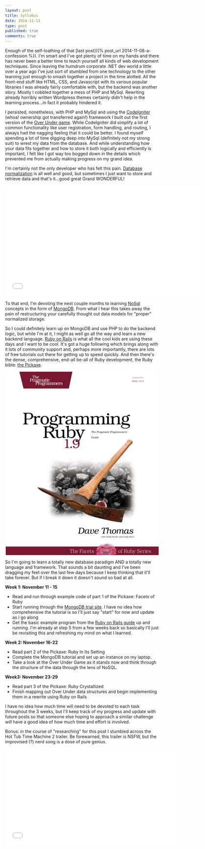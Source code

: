 ```yaml
---
layout: post
title: Syllabus
date: 2014-11-11
type: post
published: true
comments: true
---
```


Enough of the self-loathing of that [last post]({% post_url 2014-11-08-a-confession %}). I'm smart and I've got plenty of time on my hands and there has never been a better time to teach yourself all kinds of web development techniques. Since leaving the humdrum corporate .NET dev world a little over a year ago I've just sort of stumbled from one technology to the other learning just enough to smash together a project in the time alotted. All the front-end stuff like HTML, CSS, and Javascript with its various popular libraries I was already fairly comfortable with, but the backend was another story. Mostly I cobbled together a mess of PHP and MySql. Rewriting already horribly written Wordpress themes certainly didn't help in the learning process...in fact it probably hindered it.

I persisted, nonetheless, with PHP and MySql and using the [CodeIgniter](https://ellislab.com/codeigniter) (whoa! ownership got transferred again!) framework I built out the first version of the [Over Under game](http://overundergame.com). While CodeIgniter did simplify a lot of common functionality like user registration, form handling, and routing, I always had the nagging feeling that it could be better. I found myself spending a lot of time digging deep into MySql (definitely not my strong suit) to wrest my data from the database. And while understanding how your data fits together and how to store it both logically and efficiently is important, I felt like I got way too bogged down in the details which prevented me from actually making progress on my grand idea.

I'm certainly not the only developer who has felt this pain. [Database normalization](http://en.wikipedia.org/wiki/Database_normalization) is all well and good, but sometimes I just want to store and retrieve data and that's it...good great Grand WONDERFUL!

<div class='vidContainer'>
	<iframe width="640" height="360" src="//www.youtube.com/embed/r0f1Aqk1XHI?start=6&end=13" frameborder="0" allowfullscreen></iframe>
</div>

To that end, I'm devoting the next couple months to learning [NoSql](http://en.wikipedia.org/wiki/NoSQL) concepts in the form of [MongoDB](http://www.mongodb.org/). From what I hear this takes away the pain of restructuring your carefully thought out data models for "proper" normalized storage.

So I could definitely learn up on MongoDB and use PHP to do the backend logic, but while I'm at it, I might as well go all the way and learn a new backend language. [Ruby on Rails](http://rubyonrails.org/) is what all the cool kids are using these days and I want to be cool. It's got a huge following which brings along with it lots of community support and, perhaps more importantly, there are lots of free tutorials out there for getting up to speed quickly. And then there's the dense, comprehensive, end-all be-all of Ruby development, the Ruby bible: [the Pickaxe](http://www.amazon.com/gp/product/1937785491/ref=as_li_qf_sp_asin_il_tl?ie=UTF8&camp=1789&creative=9325&creativeASIN=1937785491&linkCode=as2&tag=southerneer-20&linkId=VSCPCPFRAIKUYDPO).

<img src='/assets/ruby3-small.jpg' style='display:block; margin: 0 auto;' />

So I'm going to learn a totally new database paradigm AND a totally new language and framework. That sounds a bit daunting and I've been dragging my feet over the last few days because I keep thinking that it'll take forever. But if I break it down it doesn't sound so bad at all. 

**Week 1: November 11 - 15**

* Read and run through example code of part 1 of the Pickaxe: Facets of Ruby
* Start running through the [MongoDB trial site](http://try.mongodb.org/). I have no idea how comprehensive the tutorial is so I'll just say "start" for now and update as I go along
* Get the basic example program from the [Ruby on Rails guide](http://guides.rubyonrails.org/getting_started.html) up and running. I'm already at step 5 from a few weeks back so basically I'll just be revisiting this and refreshing my mind on what I learned.

**Week 2: November 16-22**

- Read part 2 of the Pickaxe: Ruby In Its Setting
- Complete the MongoDB tutorial and set up an instance on my laptop.
- Take a look at the Over Under Game as it stands now and think through the structure of the data through the lens of NoSQL. 

**Week3: November 23-29**

* Read part 3 of the Pickaxe: Ruby Crystallized
* Finish mapping out Over Under data structures and begin implementing them in a rewrite using Ruby on Rails

I have no idea how much time will need to be devoted to each task throughout the 3 weeks, but I'll keep track of my progress and update with future posts so that someone else hoping to approach a similar challenge *will* have a good idea of how much time and effort is involved.

Bonus: in the course of "researching" for this post I stumbled across the Hot Tub Time Machine 2 trailer. Be forewarned, this trailer is NSFW, but the improvised (?) nerd song is a dose of pure genius.

<div class='vidContainer'>
	<iframe width="560" height="315" src="//www.youtube.com/embed/nWa4INxk4y4?start=168" frameborder="0" allowfullscreen></iframe>
</div>